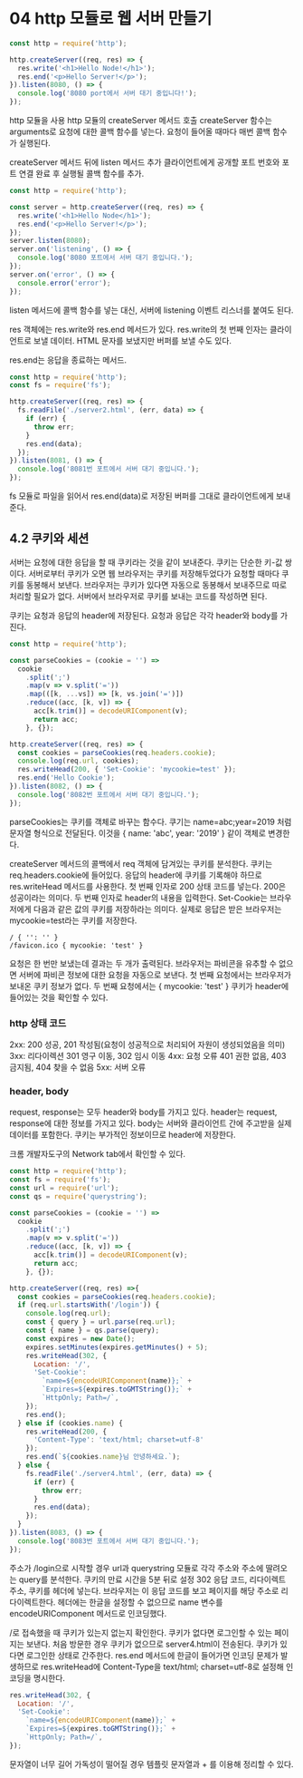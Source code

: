 # 04 http 모듈로 웹 서버 만들기

```js
const http = require('http');

http.createServer((req, res) => {
  res.write('<h1>Hello Node!</h1>');
  res.end('<p>Hello Server!</p>');
}).listen(8080, () => {
  console.log('8080 port에서 서버 대기 중입니다!');
});
```

http 모듈을 사용
http 모듈의 createServer 메서드 호출
createServer 함수는 arguments로 요청에 대한 콜백 함수를 넣는다.
요청이 들어올 때마다 매번 콜백 함수가 실행된다.

createServer 메서드 뒤에 listen 메서드 추가
클라이언트에게 공개할 포트 번호와 포트 연결 완료 후 실행될 콜백 함수를 추가.

```js
const http = require('http');

const server = http.createServer((req, res) => {
  res.write('<h1>Hello Node</h1>');
  res.end('<p>Hello Server!</p>');
});
server.listen(8080);
server.on('listening', () => {
  console.log('8080 포트에서 서버 대기 중입니다.');
});
server.on('error', () => {
  console.error('error');
});
```

listen 메서드에 콜백 함수를 넣는 대신, 서버에 listening 이벤트 리스너를 붙여도 된다.

res 객체에는 res.write와 res.end 메서드가 있다.
res.write의 첫 번째 인자는 클라이언트로 보낼 데이터.
HTML 문자를 보냈지만 버퍼를 보낼 수도 있다.

res.end는 응답을 종료하는 메서드.

```js
const http = require('http');
const fs = require('fs');

http.createServer((req, res) => {
  fs.readFile('./server2.html', (err, data) => {
    if (err) {
      throw err;
    }
    res.end(data);
  });
}).listen(8081, () => {
  console.log('8081번 포트에서 서버 대기 중입니다.');
});
```

fs 모듈로 파일을 읽어서 res.end(data)로 저장된 버퍼를 그대로 클라이언트에게 보내준다.

## 4.2 쿠키와 세션

서버는 요청에 대한 응답을 할 때 쿠키라는 것을 같이 보내준다.
쿠키는 단순한 키-값 쌍이다.
서버로부터 쿠키가 오면 웹 브라우저는 쿠키를 저장해두었다가 요청할 때마다 쿠키를 동봉해서 보낸다.
브라우저는 쿠키가 있다면 자동으로 동봉해서 보내주므로 따로 처리할 필요가 없다.
서버에서 브라우저로 쿠키를 보내는 코드를 작성하면 된다.

쿠키는 요청과 응답의 header에 저장된다.
요청과 응답은 각각 header와 body를 가진다.

```js
const http = require('http');

const parseCookies = (cookie = '') =>
  cookie
    .split(';')
    .map(v => v.split('='))
    .map(([k, ...vs]) => [k, vs.join('=')])
    .reduce((acc, [k, v]) => {
      acc[k.trim()] = decodeURIComponent(v);
      return acc;
    }, {});

http.createServer((req, res) => {
  const cookies = parseCookies(req.headers.cookie);
  console.log(req.url, cookies);
  res.writeHead(200, { 'Set-Cookie': 'mycookie=test' });
  res.end('Hello Cookie');
}).listen(8082, () => {
  console.log('8082번 포트에서 서버 대기 중입니다.');
});
```

parseCookies는 쿠키를 객체로 바꾸는 함수다.
쿠기는 name=abc;year=2019 처럼 문자열 형식으로 전달된다. 이것을 { name: 'abc', year: '2019' } 같이 객체로 변경한다.

createServer 메서드의 콜백에서 req 객체에 담겨있는 쿠키를 분석한다.
쿠키는 req.headers.cookie에 들어있다.
응답의 header에 쿠키를 기록해야 하므로 res.writeHead 메서드를 사용한다.
첫 번째 인자로 200 상태 코드를 넣는다. 200은 성공이라는 의미다.
두 번째 인자로 header의 내용을 입력한다.
Set-Cookie는 브라우저에게 다음과 같은 값의 쿠키를 저장하라는 의미다.
실제로 응답은 받은 브라우저는 mycookie=test라는 쿠키를 저장한다.

```text
/ { '': '' }
/favicon.ico { mycookie: 'test' }
```

요청은 한 번만 보냈는데 결과는 두 개가 출력된다.
브라우저는 파비콘을 유추할 수 없으면 서버에 파비콘 정보에 대한 요청을 자동으로 보낸다.
첫 번째 요청에서는 브라우저가 보내온 쿠키 정보가 없다.
두 번째 요청에서는 { mycookie: 'test' } 쿠키가 header에 들어있는 것을 확인할 수 있다.

### http 상태 코드

2xx: 200 성공, 201 작성됨(요청이 성공적으로 처리되어 자원이 생성되었음을 의미)
3xx: 리다이렉션 301 영구 이동, 302 임시 이동
4xx: 요청 오류 401 권한 없음, 403 금지됨, 404 찾을 수 없음
5xx: 서버 오류

### header, body

request, response는 모두 header와 body를 가지고 있다.
header는 request, response에 대한 정보를 가지고 있다.
body는 서버와 클라이언트 간에 주고받을 실제 데이터를 포함한다.
쿠키는 부가적인 정보이므로 header에 저장한다.

크롬 개발자도구의 Network tab에서 확인할 수 있다.

```js
const http = require('http');
const fs = require('fs');
const url = require('url');
const qs = require('querystring');

const parseCookies = (cookie = '') =>
  cookie
    .split(';')
    .map(v => v.split('='))
    .reduce((acc, [k, v]) => {
      acc[k.trim()] = decodeURIComponent(v);
      return acc;
    }, {});

http.createServer((req, res) =>{
  const cookies = parseCookies(req.headers.cookie);
  if (req.url.startsWith('/login')) {
    console.log(req.url);
    const { query } = url.parse(req.url);
    const { name } = qs.parse(query);
    const expires = new Date();
    expires.setMinutes(expires.getMinutes() + 5);
    res.writeHead(302, {
      Location: '/',
      'Set-Cookie':
        `name=${encodeURIComponent(name)};` +
        `Expires=${expires.toGMTString()};` +
        `HttpOnly; Path=/`,
    });
    res.end();
  } else if (cookies.name) {
    res.writeHead(200, {
      'Content-Type': 'text/html; charset=utf-8'
    });
    res.end(`${cookies.name}님 안녕하세요.`);
  } else {
    fs.readFile('./server4.html', (err, data) => {
      if (err) {
        throw err;
      }
      res.end(data);
    });
  }
}).listen(8083, () => {
  console.log('8083번 포트에서 서버 대기 중입니다.');
});
```

주소가 /login으로 시작할 경우 url과 querystring 모듈로 각각 주소와 주소에 딸려오는 query를 분석한다.
쿠키의 만료 시간을 5분 뒤로 설정
302 응답 코드, 리다이렉트 주소, 쿠키를 헤더에 넣는다.
브라우저는 이 응답 코드를 보고 페이지를 해당 주소로 리다이렉트한다.
헤더에는 한글을 설정할 수 없으므로 name 변수를 encodeURIComponent 메서드로 인코딩했다.

/로 접속했을 때 쿠키가 있는지 없는지 확인한다.
쿠키가 없다면 로그인할 수 있는 페이지는 보낸다.
처음 방문한 경우 쿠키가 없으므로 server4.html이 전송된다.
쿠키가 있다면 로그인한 상태로 간주한다.
res.end 메서드에 한글이 들어가면 인코딩 문제가 발생하므로 res.writeHead에 Content-Type을 text/html; charset=utf-8로 설정해 인코딩을 명시한다.

```js
res.writeHead(302, {
  Location: '/',
  'Set-Cookie':
    `name=${encodeURIComponent(name)};` +
    `Expires=${expires.toGMTString()};` +
    `HttpOnly; Path=/`,
});
```

문자열이 너무 길어 가독성이 떨어질 경우 템플릿 문자열과 + 를 이용해 정리할 수 있다.